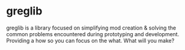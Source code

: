 # greglib
greglib is a library focused on simplifying mod creation & solving the common problems encountered during prototyping and development. Providing a how so you can focus on the what. What will you make?
